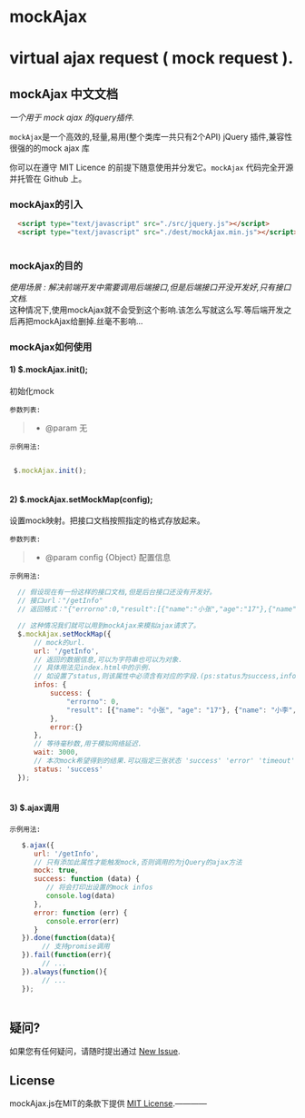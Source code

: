 # mockAjax
virtual ajax request ( mock request ).
===

## mockAjax 中文文档
*一个用于 mock ajax 的jquery插件.*


`mockAjax`是一个高效的,轻量,易用(整个类库一共只有2个API) jQuery 插件,兼容性很强的的mock ajax 库<br>

你可以在遵守 MIT Licence 的前提下随意使用并分发它。`mockAjax` 代码完全开源并托管在 Github 上。

### mockAjax的引入
```html
  <script type="text/javascript" src="./src/jquery.js"></script>
  <script type="text/javascript" src="./dest/mockAjax.min.js"></script>
    
```

### mockAjax的目的
*使用场景 : 解决前端开发中需要调用后端接口,但是后端接口开没开发好,只有接口文档.<br>*
这种情况下,使用mockAjax就不会受到这个影响.该怎么写就这么写.等后端开发之后再把mockAjax给删掉.丝毫不影响...

### mockAjax如何使用

#### 1) $.mockAjax.init();
初始化mock

`参数列表:`
>+ @param 无
  
`示例用法:`

```js

 $.mockAjax.init();
    
```

#### 2) $.mockAjax.setMockMap(config);
设置mock映射。把接口文档按照指定的格式存放起来。

`参数列表:`
>+ @param config {Object} 配置信息
  
`示例用法:`

```js
  // 假设现在有一份这样的接口文档,但是后台接口还没有开发好。
  // 接口url："/getInfo"
  // 返回格式："{"errorno":0,"result":[{"name":"小张","age":"17"},{"name":"小李","age":"23"},{"name":"小王","age":"22"}]}"

  // 这种情况我们就可以用到mockAjax来模拟ajax请求了。
  $.mockAjax.setMockMap({
      // mock的url.
      url: '/getInfo',
      // 返回的数据信息,可以为字符串也可以为对象.
      // 具体用法见index.html中的示例.
      // 如设置了status,则该属性中必须含有对应的字段.(ps:status为success,info中必须含有success字段,具体如下面代码).
      infos: {
          success: {
              "errorno": 0,
              "result": [{"name": "小张", "age": "17"}, {"name": "小李", "age": "23"}, {"name": "小王", "age": "22"}]
          },
          error:{}
      },
      // 等待毫秒数,用于模拟网络延迟.
      wait: 3000,
      // 本次mock希望得到的结果.可以指定三张状态 'success' 'error' 'timeout' 分别代表'成功','失败','超时'
      status: 'success'
  });
    
```

#### 3) $.ajax调用

`示例用法:`

```js
   $.ajax({
      url: '/getInfo',
      // 只有添加此属性才能触发mock,否则调用的为jQuery的ajax方法
      mock: true,
      success: function (data) {
         // 将会打印出设置的mock infos
         console.log(data)
      },
      error: function (err) {
         console.error(err)
      }
   }).done(function(data){
        // 支持promise调用
   }).fail(function(err){
        // ...
   }).always(function(){
        // ...
   });
    
```

## 疑问?

如果您有任何疑问，请随时提出通过 [New Issue](https://github.com/YataoZhang/mockAjax/issues/new).

## License

mockAjax.js在MIT的条款下提供 [MIT License](https://github.com/YataoZhang/mockAjax/blob/master/LICENSE).————
